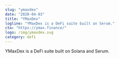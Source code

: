 ```yaml
---
slug: "ymaxdex"
date: "2020-04-03"
title: "YMaxDex"
logline: "YMaxDex is a DeFi suite built on Serum."
cta: "https://ymax.finance/"
logo: /img/ymaxdex.svg
category: defi
---
```


YMaxDex is a DeFi suite built on Solana and Serum.
